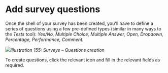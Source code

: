 # Add survey questions

Once the shell of your survey has been created, you'll have to define a series of questions using a few pre-defined types \(similar in many ways to the _Tests_ tool\): _Yes/No, Multiple Choice, Multiple Answer, Open, Dropdown, Percentage, Performance, Comment._

![](../../.gitbook/assets/images224.png)_Illustration 155: Surveys – Questions creation_

To create questions, click the relevant icon and fill in the relevant fields as required.

